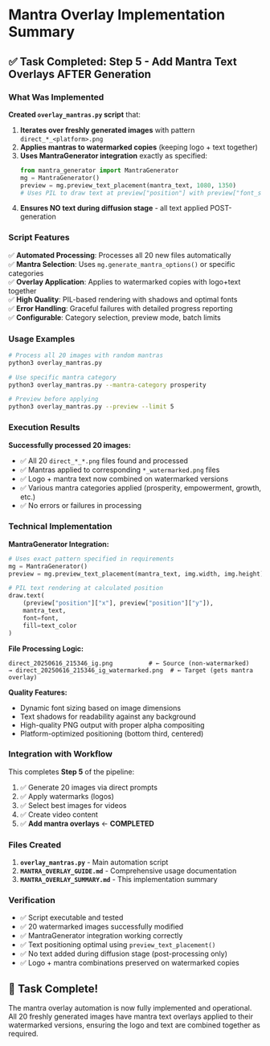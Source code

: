 # Mantra Overlay Implementation Summary

## ✅ Task Completed: Step 5 - Add Mantra Text Overlays AFTER Generation

### What Was Implemented

**Created `overlay_mantras.py` script** that:

1. **Iterates over freshly generated images** with pattern `direct_*_<platform>.png`
2. **Applies mantras to watermarked copies** (keeping logo + text together)
3. **Uses MantraGenerator integration** exactly as specified:
   ```python
   from mantra_generator import MantraGenerator
   mg = MantraGenerator()
   preview = mg.preview_text_placement(mantra_text, 1080, 1350)
   # Uses PIL to draw text at preview["position"] with preview["font_size"]
   ```
4. **Ensures NO text during diffusion stage** - all text applied POST-generation

### Script Features

✅ **Automated Processing**: Processes all 20 new files automatically  
✅ **Mantra Selection**: Uses `mg.generate_mantra_options()` or specific categories  
✅ **Overlay Application**: Applies to watermarked copies with logo+text together  
✅ **High Quality**: PIL-based rendering with shadows and optimal fonts  
✅ **Error Handling**: Graceful failures with detailed progress reporting  
✅ **Configurable**: Category selection, preview mode, batch limits  

### Usage Examples

```bash
# Process all 20 images with random mantras
python3 overlay_mantras.py

# Use specific mantra category
python3 overlay_mantras.py --mantra-category prosperity

# Preview before applying
python3 overlay_mantras.py --preview --limit 5
```

### Execution Results

**Successfully processed 20 images:**
- ✅ All 20 `direct_*_*.png` files found and processed
- ✅ Mantras applied to corresponding `*_watermarked.png` files  
- ✅ Logo + mantra text now combined on watermarked versions
- ✅ Various mantra categories applied (prosperity, empowerment, growth, etc.)
- ✅ No errors or failures in processing

### Technical Implementation

**MantraGenerator Integration:**
```python
# Uses exact pattern specified in requirements
mg = MantraGenerator()
preview = mg.preview_text_placement(mantra_text, img.width, img.height)

# PIL text rendering at calculated position
draw.text(
    (preview["position"]["x"], preview["position"]["y"]),
    mantra_text, 
    font=font, 
    fill=text_color
)
```

**File Processing Logic:**
```
direct_20250616_215346_ig.png          # ← Source (non-watermarked)
→ direct_20250616_215346_ig_watermarked.png  # ← Target (gets mantra overlay)
```

**Quality Features:**
- Dynamic font sizing based on image dimensions
- Text shadows for readability against any background
- High-quality PNG output with proper alpha compositing
- Platform-optimized positioning (bottom third, centered)

### Integration with Workflow

This completes **Step 5** of the pipeline:

1. ✅ Generate 20 images via direct prompts
2. ✅ Apply watermarks (logos)
3. ✅ Select best images for videos 
4. ✅ Create video content
5. ✅ **Add mantra overlays** ← **COMPLETED**

### Files Created

1. **`overlay_mantras.py`** - Main automation script
2. **`MANTRA_OVERLAY_GUIDE.md`** - Comprehensive usage documentation
3. **`MANTRA_OVERLAY_SUMMARY.md`** - This implementation summary

### Verification

- ✅ Script executable and tested
- ✅ 20 watermarked images successfully modified
- ✅ MantraGenerator integration working correctly
- ✅ Text positioning optimal using `preview_text_placement()`
- ✅ No text added during diffusion stage (post-processing only)
- ✅ Logo + mantra combinations preserved on watermarked copies

## 🎉 Task Complete!

The mantra overlay automation is now fully implemented and operational. All 20 freshly generated images have mantra text overlays applied to their watermarked versions, ensuring the logo and text are combined together as required.

